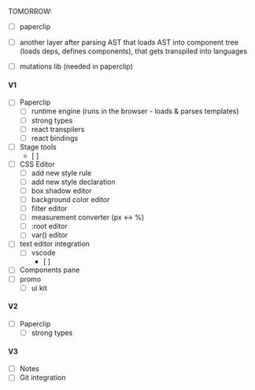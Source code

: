 TOMORROW:

- [ ] paperclip
- [ ] another layer after parsing AST that loads AST into component tree (loads deps, defines components), that gets transpiled into languages

- [ ] mutations lib (needed in paperclip)

#### V1

- [ ] Paperclip
  - [ ] runtime engine (runs in the browser - loads & parses templates)
  - [ ] strong types
  - [ ] react transpilers
  - [ ] react bindings
- [ ] Stage tools
  - [ ]
- [ ] CSS Editor
  - [ ] add new style rule
  - [ ] add new style declaration
  - [ ] box shadow editor
  - [ ] background color editor
  - [ ] filter editor
  - [ ] measurement converter (px <-> %)
  - [ ] :root editor
  - [ ] var() editor
- [ ] text editor integration
  - [ ] vscode
    - [ ] 
- [ ] Components pane
- [ ] promo
  - [ ] ui kit 

#### V2

- [ ] Paperclip 
  - [ ] strong types

#### V3

- [ ] Notes
- [ ] Git integration